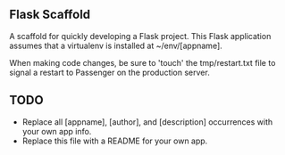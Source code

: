 Flask Scaffold
--------------

A scaffold for quickly developing a Flask project.
This Flask application assumes that a virtualenv is installed at ~/env/[appname].

When making code changes, be sure to 'touch' the tmp/restart.txt file to signal
a restart to Passenger on the production server.


TODO
----

- Replace all [appname], [author], and [description] occurrences with your own app info.
- Replace this file with a README for your own app.
